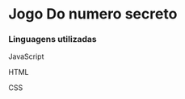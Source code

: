<h1>Jogo Do numero secreto</h1>
<h3>Linguagens utilizadas</h3>
<p>JavaScript</p>
<p>HTML</p>
<p>CSS</p>
